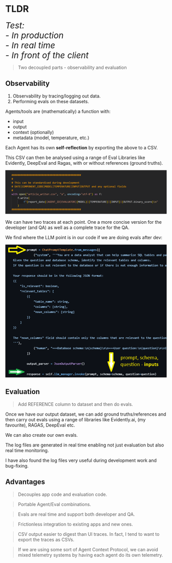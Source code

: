 # TLDR

<div style="font-style:italic;font-size:26px;">
Test:<br>
- In production<br>
- In real time<br>
- In front of the client
</div>

> Two decoupled parts - observability and evaluation

## Observability

1. Observability by tracing/logging out data.
2. Performing evals on these datasets.

Agents/tools are (mathematically) a function with:

- input
- output
- context (optionally)
- metadata (model, temperature, etc.)

Each Agent has its own **self-reflection** by exporting the above to a CSV.

This CSV can then be analysed using a range of Eval Libraries like Evidently, DeepEval and Ragas, with or without references (ground truths).

![Log](./images/example_log_print.png)

We can have two traces at each point. One a more concise version for the developer (and QA) as well as a complete trace for the QA.

We find where the LLM point is in our code if we are doing evals after dev:

![LLM](./images/case_study4/sql-agent-2.png)

## Evaluation

> Add REFERENCE column to dataset and then do evals.

Once we have our output dataset, we can add ground truths/references and then carry out evals using a range of libraries like Evidently.ai, (my favourite), RAGAS, DeepEval etc.

We can also create our own evals.

The log files are generated in real time enabling not just evaluation but also real time monitoring.

I have also found the log files very useful during development work and bug-fixing.

## Advantages

> Decouples app code and evaluation code.

> Portable Agent/Eval combinations.

> Evals are real time and support both developer and QA.

> Frictionless integration to existing apps and new ones.

> CSV output easier to digest than UI traces. In fact, I tend to want to export the traces as CSVs.

> If we are using some sort of Agent Context Protocol, we can avoid mixed telemetry systems by having each agent do its own telemetry.

<br>
